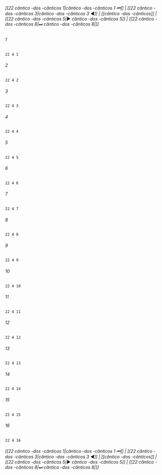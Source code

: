 
###### [[22 cântico -dos -cânticos 1|cântico -dos -cânticos 1 ⏮]] | [[22 cântico -dos -cânticos 3|cântico -dos -cânticos 3 ◀]] | [[cântico -dos -cânticos]] | [[22 cântico -dos -cânticos 5|▶ cântico -dos -cânticos 5]] | [[22 cântico -dos -cânticos 8|⏭ cântico -dos -cânticos 8|]]

###### 1
``` verse
22 4 1 
```
###### 2
``` verse
22 4 2 
```
###### 3
``` verse
22 4 3 
```
###### 4
``` verse
22 4 4 
```
###### 5
``` verse
22 4 5 
```
###### 6
``` verse
22 4 6 
```
###### 7
``` verse
22 4 7 
```
###### 8
``` verse
22 4 8 
```
###### 9
``` verse
22 4 9 
```
###### 10
``` verse
22 4 10 
```
###### 11
``` verse
22 4 11 
```
###### 12
``` verse
22 4 12 
```
###### 13
``` verse
22 4 13 
```
###### 14
``` verse
22 4 14 
```
###### 15
``` verse
22 4 15 
```
###### 16
``` verse
22 4 16 
```

###### [[22 cântico -dos -cânticos 1|cântico -dos -cânticos 1 ⏮]] | [[22 cântico -dos -cânticos 3|cântico -dos -cânticos 3 ◀]] | [[cântico -dos -cânticos]] | [[22 cântico -dos -cânticos 5|▶ cântico -dos -cânticos 5]] | [[22 cântico -dos -cânticos 8|⏭ cântico -dos -cânticos 8|]]

